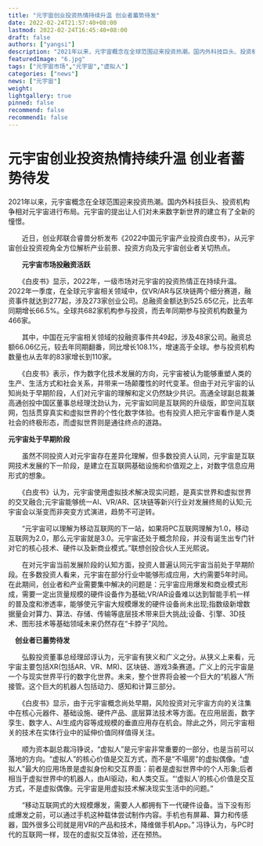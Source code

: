 ```yaml
---
title: "元宇宙创业投资热情持续升温 创业者蓄势待发"
date: 2022-02-24T21:57:40+08:00
lastmod: 2022-02-24T16:45:40+08:00
draft: false
authors: ["yangsi"]
description: "2021年以来，元宇宙概念在全球范围迎来投资热潮。国内外科技巨头、投资机构争相对元宇宙进行布局。元宇宙的提出让人们对未来数字新世界的建立有了全新的憧憬。"
featuredImage: "6.jpg"
tags: ["元宇宙市场","元宇宙","虚拟人"]
categories: ["news"]
news: ["元宇宙"]
weight: 
lightgallery: true
pinned: false
recommend: false
recommend1: false
---
```


# 元宇宙创业投资热情持续升温 创业者蓄势待发

​      2021年以来，元宇宙概念在全球范围迎来投资热潮。国内外科技巨头、投资机构争相对元宇宙进行布局。元宇宙的提出让人们对未来数字新世界的建立有了全新的憧憬。

　　近日，创业邦联合睿兽分析发布《2022中国元宇宙产业投资白皮书》，从元宇宙创业投资视角全方位解析产业前景、投资方向及元宇宙创业者关切热点。

　　**元宇宙市场投融资活跃**

　　《白皮书》显示，2022年，一级市场对元宇宙的投资热情正在持续升温。2022年一季度，在全球元宇宙相关领域中，仅VR/AR与区块链两个细分赛道，融资事件就达到277起，涉及273家创业公司。总融资金额达到525.65亿元，比去年同期增长66.5%。全球共682家机构参与投资，而去年同期参与投资机构数量为466家。

　　其中，中国在元宇宙相关领域的投融资事件共49起，涉及48家公司。融资总额66.06亿元，较去年同期翻番，同比增长108.1%，增速高于全球。参与投资机构数量也从去年的83家增长到110家。

　　《白皮书》表示，作为数字化技术发展的方向，元宇宙被认为能够重塑人类的生产、生活方式和社会关系，并带来一场颠覆性的时代变革。但由于对元宇宙的认知尚处于早期阶段，人们对元宇宙的理解和定义仍然缺少共识。高通全球副总裁兼高通创投中国区董事总经理沈劲认为，元宇宙如同是互联网的升级版，即空间互联网，包括贯穿真实和虚拟世界的个性化数字体验。也有投资人把元宇宙看作是人类社会的终极形态，而虚拟世界则是通往终点的道路。

**元宇宙处于早期阶段**

　　虽然不同投资人对元宇宙存在差异化理解，但多数投资人认同，元宇宙是互联网技术发展的下一阶段，是建立在互联网基础设施和价值观之上，对数字信息应用形式的想象。

　　《白皮书》认为，元宇宙使用虚拟技术解决现实问题，是真实世界和虚拟世界的交叉融合;元宇宙能够统一AI、VR/AR、区块链等新兴行业对发展终局的认知;元宇宙会以渐变而非突变方式演进，趋势不可逆转。

　　“元宇宙可以理解为移动互联网的下一站，如果将PC互联网理解为1.0，移动互联网为2.0，那么元宇宙就是3.0。元宇宙还处于概念阶段，并没有诞生出专门针对它的核心技术、硬件以及新商业模式。”联想创投合伙人王光熙说。

　　在对元宇宙当前发展阶段的认知方面，投资人普遍认同元宇宙当前处于早期阶段。在多数投资人看来，元宇宙在部分行业中能够形成应用，大约需要5年时间。在此期间，创业者和产业需要集中解决的问题是：元宇宙应用爆发和商业模式形成，需要一定出货量规模的硬件设备作为基础;VR/AR设备难以达到智能手机一样的普及度和渗透率，能够使元宇宙大规模爆发的硬件设备尚未出现;指数级新增数据量会对算力、算法、存储、传输等底层技术带来巨大挑战;设备、引擎、3D技术、图形技术等基础领域未来仍然存在“卡脖子”风险。

　**创业者已蓄势待发**

　　弘毅投资董事总经理邱谆认为，元宇宙有狭义和广义之分。从狭义上来看，元宇宙主要包括XR(包括AR、VR、MR)、区块链、游戏3条赛道。广义上的元宇宙是一个与现实世界平行的数字化世界。未来，整个世界将会被一个巨大的“机器人”所接管。这个巨大的机器人包括动力、感知和计算三部分。

　　《白皮书》显示，由于元宇宙概念尚处早期，风险投资对元宇宙方向的关注集中在核心元器件、基础设施、硬件产品、底层算法技术等方面。在应用层面，数字孪生、数字人、AI生成内容等成规模的垂直应用存在机会。除此之外，同元宇宙相关的技术在实体行业中的延伸价值同样值得关注。

　　顺为资本副总裁冯铮说，“虚拟人”是元宇宙非常重要的一部分，也是当前可以落地的方向。“虚拟人”的核心价值是交互方式，而不是“不塌房”的虚拟偶像。“虚拟人”最大的应用场景是虚拟身份和交互界面：前者是虚拟世界中的个人形象;后者相当于虚拟世界中的机器人，由AI驱动，和人类交互。“‘虚拟人’的核心价值是交互方式，不是虚拟偶像。元宇宙是用虚拟技术解决现实生活中的问题。”

　　“移动互联网式的大规模爆发，需要人人都拥有下一代硬件设备。当下没有形成爆发之前，可以通过手机这种载体尝试制作内容。手机也有屏幕、算力和传感器，国外很多公司就是用VR的产品和技术，降维做手机App。” 冯铮认为，与PC时代的互联网一样，现在的虚拟交互体验，还在预热。